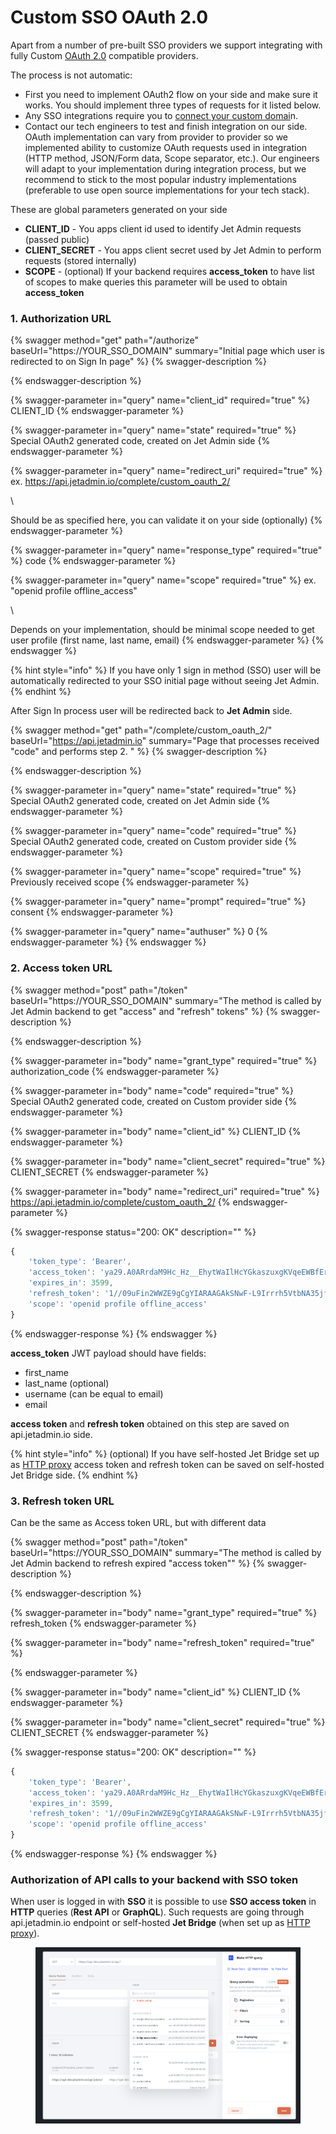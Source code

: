 # Custom SSO OAuth 2.0

Apart from a number of pre-built SSO providers we support integrating with fully Custom [OAuth 2.0](https://oauth.net/2/) compatible providers.&#x20;

The process is not automatic:&#x20;

* First you need to implement OAuth2 flow on your side and make sure it works. You should implement three types of requests for it listed below.&#x20;
* Any SSO integrations require you to [connect your custom domai](../../project-settings/configuring-a-custom-domain.md)n.
* Contact our tech engineers to test and finish integration on our side. OAuth implementation can vary from provider to provider so we implemented ability to customize OAuth requests used in integration (HTTP method, JSON/Form data, Scope separator, etc.). Our engineers will adapt to your implementation during integration process, but we recommend to stick to the most popular industry implementations (preferable to use open source implementations for your tech stack).

These are global parameters generated on your side

* **CLIENT\_ID** - You apps client id used to identify Jet Admin requests (passed public)
* **CLIENT\_SECRET** - You apps client secret used by Jet Admin to perform requests (stored internally)
* **SCOPE** - (optional) If your backend requires **access\_token** to have list of scopes to make queries this parameter will be used to obtain **access\_token**

### 1. Authorization URL

{% swagger method="get" path="/authorize" baseUrl="https://YOUR_SSO_DOMAIN" summary="Initial page which user is redirected to on Sign In page" %}
{% swagger-description %}

{% endswagger-description %}

{% swagger-parameter in="query" name="client_id" required="true" %}
CLIENT_ID
{% endswagger-parameter %}

{% swagger-parameter in="query" name="state" required="true" %}
Special OAuth2 generated code, created on Jet Admin side
{% endswagger-parameter %}

{% swagger-parameter in="query" name="redirect_uri" required="true" %}
ex. https://api.jetadmin.io/complete/custom_oauth_2/

\


Should be as specified here, you can validate it on your side (optionally)
{% endswagger-parameter %}

{% swagger-parameter in="query" name="response_type" required="true" %}
code
{% endswagger-parameter %}

{% swagger-parameter in="query" name="scope" required="true" %}
ex. "openid profile offline_access"

\


Depends on your implementation, should be minimal scope needed to get user profile (first name, last name, email)
{% endswagger-parameter %}
{% endswagger %}

{% hint style="info" %}
If you have only 1 sign in method (SSO) user will be automatically redirected to your SSO initial page without seeing Jet Admin.
{% endhint %}

After Sign In process user will be redirected back to **Jet Admin** side.

{% swagger method="get" path="/complete/custom_oauth_2/" baseUrl="https://api.jetadmin.io" summary="Page that processes received "code" and performs step 2. " %}
{% swagger-description %}

{% endswagger-description %}

{% swagger-parameter in="query" name="state" required="true" %}
Special OAuth2 generated code, created on Jet Admin side
{% endswagger-parameter %}

{% swagger-parameter in="query" name="code" required="true" %}
Special OAuth2 generated code, created on Custom provider side
{% endswagger-parameter %}

{% swagger-parameter in="query" name="scope" required="true" %}
Previously received scope
{% endswagger-parameter %}

{% swagger-parameter in="query" name="prompt" required="true" %}
consent
{% endswagger-parameter %}

{% swagger-parameter in="query" name="authuser" %}
0
{% endswagger-parameter %}
{% endswagger %}

### 2. Access token URL

{% swagger method="post" path="/token" baseUrl="https://YOUR_SSO_DOMAIN" summary="The method is called by Jet Admin backend to get "access" and "refresh" tokens" %}
{% swagger-description %}

{% endswagger-description %}

{% swagger-parameter in="body" name="grant_type" required="true" %}
authorization_code
{% endswagger-parameter %}

{% swagger-parameter in="body" name="code" required="true" %}
Special OAuth2 generated code, created on Custom provider side
{% endswagger-parameter %}

{% swagger-parameter in="body" name="client_id" %}
CLIENT_ID
{% endswagger-parameter %}

{% swagger-parameter in="body" name="client_secret" required="true" %}
CLIENT_SECRET
{% endswagger-parameter %}

{% swagger-parameter in="body" name="redirect_uri" required="true" %}
https://api.jetadmin.io/complete/custom_oauth_2/
{% endswagger-parameter %}

{% swagger-response status="200: OK" description="" %}
```javascript
{
    'token_type': 'Bearer',
    'access_token': 'ya29.A0ARrdaM9Hc_Hz__EhytWaIlHcYGkaszuxgKVqeEWBfErtEbHOPRF2_YtvlSY5qbkW2ZKbvbCNPtxGJJHutBsWd2hfmE8ZCdRX0bpQw5iwDfTBJZjQ7S9kKRiiCR165DyLs8hnERkjd3Z8-1-hPSt1X9MrY8aX',
    'expires_in': 3599, 
    'refresh_token': '1//09uFin2WWZE9gCgYIARAAGAkSNwF-L9Irrrh5VtbNA35jfyWv8xnrj-VSqMKwCP-yjKtP6h6IDA6A0-S-LgqGve9Z-RLZzFdZpaE',
    'scope': 'openid profile offline_access'
}
```
{% endswagger-response %}
{% endswagger %}

**access\_token** JWT payload should have fields:&#x20;

* first\_name
* last\_name (optional)
* username (can be equal to email)
* email

**access token** and **refresh token** obtained on this step are saved on api.jetadmin.io side.&#x20;

{% hint style="info" %}
(optional) If you have self-hosted Jet Bridge set up as [HTTP proxy](../../../jet-bridge-deployment/jet-admin/using-self-deployed-http-proxy.md) access token and refresh token can be saved on self-hosted Jet Bridge side.&#x20;
{% endhint %}

### 3. Refresh token URL

Can be the same as Access token URL, but with different data

{% swagger method="post" path="/token" baseUrl="https://YOUR_SSO_DOMAIN" summary="The method is called by Jet Admin backend to refresh expired "access token"" %}
{% swagger-description %}

{% endswagger-description %}

{% swagger-parameter in="body" name="grant_type" required="true" %}
refresh_token
{% endswagger-parameter %}

{% swagger-parameter in="body" name="refresh_token" required="true" %}

{% endswagger-parameter %}

{% swagger-parameter in="body" name="client_id" %}
CLIENT_ID
{% endswagger-parameter %}

{% swagger-parameter in="body" name="client_secret" required="true" %}
CLIENT_SECRET
{% endswagger-parameter %}

{% swagger-response status="200: OK" description="" %}
```javascript
{
    'token_type': 'Bearer',
    'access_token': 'ya29.A0ARrdaM9Hc_Hz__EhytWaIlHcYGkaszuxgKVqeEWBfErtEbHOPRF2_YtvlSY5qbkW2ZKbvbCNPtxGJJHutBsWd2hfmE8ZCdRX0bpQw5iwDfTBJZjQ7S9kKRiiCR165DyLs8hnERkjd3Z8-1-hPSt1X9MrY8aX',
    'expires_in': 3599, 
    'refresh_token': '1//09uFin2WWZE9gCgYIARAAGAkSNwF-L9Irrrh5VtbNA35jfyWv8xnrj-VSqMKwCP-yjKtP6h6IDA6A0-S-LgqGve9Z-RLZzFdZpaE', 
    'scope': 'openid profile offline_access'
}
```
{% endswagger-response %}
{% endswagger %}

### Authorization of API calls to your backend with SSO token

When user is logged in with **SSO** it is possible to use **SSO access token** in **HTTP** queries (**Rest API** or **GraphQL**). Such requests are going through api.jetadmin.io endpoint or self-hosted **Jet Bridge** (when set up as [HTTP proxy](../../../jet-bridge-deployment/jet-admin/using-self-deployed-http-proxy.md)).

<figure><img src="../../../.gitbook/assets/image (1) (4).png" alt=""><figcaption></figcaption></figure>
